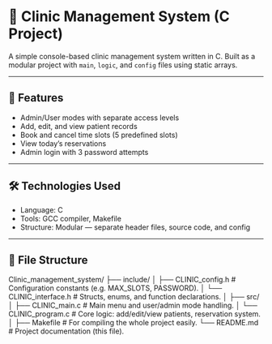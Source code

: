 # 🏥 Clinic Management System (C Project)

A simple console-based clinic management system written in C. Built as a modular project with `main`, `logic`, and `config` files using static arrays.

---

## 🧩 Features
- Admin/User modes with separate access levels
- Add, edit, and view patient records
- Book and cancel time slots (5 predefined slots)
- View today’s reservations
- Admin login with 3 password attempts

---

## 🛠 Technologies Used
- Language: C
- Tools: GCC compiler, Makefile
- Structure: Modular — separate header files, source code, and config

---

## 📁 File Structure
Clinic_management_system/
├── include/
│   ├── CLINIC_config.h         # Configuration constants (e.g. MAX_SLOTS, PASSWORD).
│   └── CLINIC_interface.h      # Structs, enums, and function declarations.
│
├── src/
│   ├── CLINIC_main.c           # Main menu and user/admin mode handling.
│   └── CLINIC_program.c        # Core logic: add/edit/view patients, reservation system.
│
├── Makefile                    # For compiling the whole project easily.
└── README.md                   # Project documentation (this file).

